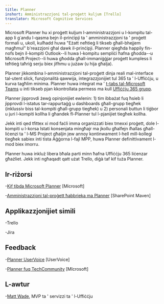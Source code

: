```yaml
---
title: Planner
inshort: Amministrazzjoni tal-proġett kuljum [Trello]
translator: Microsoft Cognitive Services
---
```



Microsoft Planner hu xi proġett kuljum l-amministrazzjoni u l-kompitu tal-app li g˙andu l-qasma bejn il-prinċipji ta ' amministrazzjoni ta ' proġett formali u, ukoll, kulħadd huwa "Eżatt neħtieġ li tikseb għall-bhejjem magħmul" b'reazzjoni għal dawk il-prinċipji. Planner qiegħda happily fin-nofs bejn il-kompiti Outlook--li huwa l-kompitu sempliċi ħafna għodda--u Microsoft Project--li huwa għodda għall-immaniġġjar proġett kumpless li teħtieġ taħriġ serju biex jifhmu u jużaw (u hija għalja). 

Planner jikkombina l-amministrazzjoni tal-proġett dinja reali mal-interface tal-utent slick, funzjonalità qawwija, integrazzjonijiet tul 365 ta ' l-Uffiċċju, u kurva tagħlim minima. Planner huwa integrat ma ' [t-tabs tal-Microsoft Teams](https://blogs.technet.microsoft.com/skypehybridguy/2017/08/30/microsoft-teams-using-planner-to-stay-organized/) u inti tikseb pjan kkontrollata permess ma kull [Uffiċċju 365 grupp](http://icsh.pt/O365groups).

Planner jipprovdi żewġ opinjonijiet ewlenin: 1) tim ibbażat fuq ħsieb li jipprovdi l-istatus tar-rappurtaġġ u dashboards għall-grupp tiegħek (inklussiv biss tal-kompiti għall-grupp tiegħek) u 2) personali buttun li tiġbor u juri l-kompiti kollha li għandek fl-Planner tul l-pjanijiet tiegħek kollha.

Jekk inti qed tfittex xi mod faċli imma organizzati biex tmexxi proġett, dole l-kompiti u l-korsa Istati konsenjata mingħajr ma jkollu għalfejn iħallas għall-liċenzi ta ' l-MS Project għaljin jew annoy kontinwament l-hell mill-kollegi tiegħek sabiex inti tista Aġġorna l-fajl MPP, huwa Planner definittivament l-mod biex imorru.

Planner huwa inkluż libera bħala parti minn ħafna Uffiċċju 365 liċenzar għażliet. Jekk inti ngħaqadt qatt użat Trello, diġà taf kif tuża Planner.

Ir-riżorsi
---------

-[Kif tibda Microsoft Planner](https://support.office.com/en-us/article/Microsoft-Planner-help-4a9a13c6-3adf-4a60-a6fc-15c0b15e16fc?ui=en-US&rs=en-US&ad=US)
    \[Microsoft\]

-[Amministrazzjoni tal-proġett ħabbrieka ma Planner](https://sharepointmaven.com/how-to-use-microsoft-planner-for-agile-and-scrum-projects/)
    \[SharePoint Maven\]

Applikazzjonijiet simili
--------------------

-Trello

-Jira

Feedback
---------

-[Planner UserVoice](https://planner.uservoice.com/forums/330525-microsoft-planner-feedback-forum)
    \[UserVoice\]

-[Planner fuq TechCommunity](https://techcommunity.microsoft.com/t5/Planner/ct-p/Planner)
    \[MIcrosoft\]

L-awtur
---------

-[Matt Wade](https://www.linkedin.com/in/thatmattwade/), MVP ta ' servizzi ta ' l-Uffiċċju


